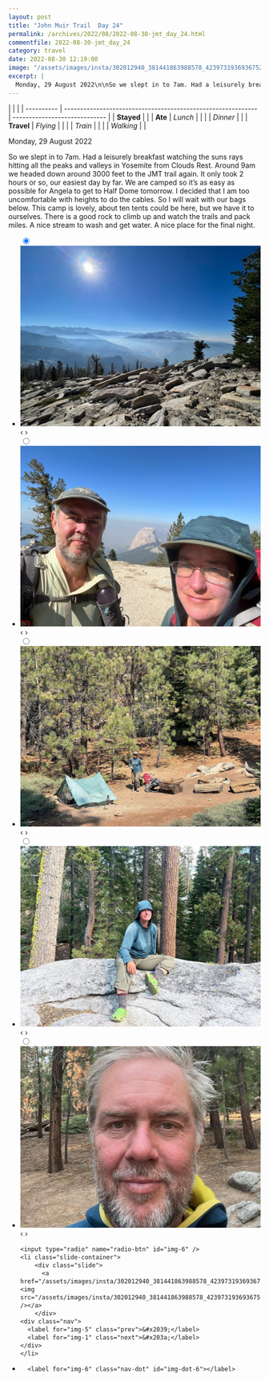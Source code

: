 ```yaml
---
layout: post
title: "John Muir Trail  Day 24"
permalink: /archives/2022/08/2022-08-30-jmt_day_24.html
commentfile: 2022-08-30-jmt_day_24
category: travel
date: 2022-08-30 12:19:00
image: "/assets/images/insta/302012940_381441863988578_4239731936936752965_n_17968416358796739.jpg"
excerpt: |
  Monday, 29 August 2022\n\nSo we slept in to 7am. Had a leisurely breakfast watching the suns rays hitting all the peaks and valleys in Yosemite from Clouds Rest. Around 9am we headed down around 3000 feet to the JMT trail again. It only took 2 hours or so, our easiest day by far. We are camped so it’s as easy as possible for Angela to get to Half Dome tomorrow. I decided that I am too uncomfortable with heights to do the cables. So I will wait with our bags below. This camp is lovely, about ten tents could be here, but we have it to ourselves. There is a good rock to climb up and watch the trails and pack miles. A nice stream to wash and get water. A nice place for the final night.
---
```


|            |                                                              |
| ---------- | ------------------------------------------------------------ | ----------------------------- |
| **Stayed** |  |
| **Ate**    | _Lunch_                                                      |          |
|            | _Dinner_                                                     |          |
| **Travel** | _Flying_                                                     |          |
|            | _Train_                                                      |          |
|            | _Walking_                                                    |          |


Monday, 29 August 2022

So we slept in to 7am. Had a leisurely breakfast watching the suns rays hitting all the peaks and valleys in Yosemite from Clouds Rest. Around 9am we headed down around 3000 feet to the JMT trail again. It only took 2 hours or so, our easiest day by far. We are camped so it’s as easy as possible for Angela to get to Half Dome tomorrow. I decided that I am too uncomfortable with heights to do the cables. So I will wait with our bags below. This camp is lovely, about ten tents could be here, but we have it to ourselves. There is a good rock to climb up and watch the trails and pack miles. A nice stream to wash and get water. A nice place for the final night.


<ul class="slides">
    <input type="radio" name="radio-btn" id="img-1" checked="checked" />
    <li class="slide-container">
        <div class="slide">
          <a href="/assets/images/insta/301357504_1186144378619822_6404438938873160590_n_18180452788238147.jpg"><img src="/assets/images/insta/301357504_1186144378619822_6404438938873160590_n_18180452788238147.jpg" /></a>
        </div>
    <div class="nav">
      <label for="img-6" class="prev">&#x2039;</label>
      <label for="img-2" class="next">&#x203a;</label>
    </div>
    </li>
        <input type="radio" name="radio-btn" id="img-2"  />
    <li class="slide-container">
        <div class="slide">
          <a href="/assets/images/insta/302070632_1212989036211247_7926385734965321649_n_17969843407774932.jpg"><img src="/assets/images/insta/302070632_1212989036211247_7926385734965321649_n_17969843407774932.jpg" /></a>
        </div>
    <div class="nav">
      <label for="img-1" class="prev">&#x2039;</label>
      <label for="img-3" class="next">&#x203a;</label>
    </div>
    </li>
        <input type="radio" name="radio-btn" id="img-3"  />
    <li class="slide-container">
        <div class="slide">
          <a href="/assets/images/insta/301880479_1297067557786414_5981266015629818114_n_17977308196602594.jpg"><img src="/assets/images/insta/301880479_1297067557786414_5981266015629818114_n_17977308196602594.jpg" /></a>
        </div>
    <div class="nav">
      <label for="img-2" class="prev">&#x2039;</label>
      <label for="img-4" class="next">&#x203a;</label>
    </div>
    </li>
        <input type="radio" name="radio-btn" id="img-4"  />
    <li class="slide-container">
        <div class="slide">
          <a href="/assets/images/insta/302189842_5368879929866743_8433610630435215693_n_18173145949244469.jpg"><img src="/assets/images/insta/302189842_5368879929866743_8433610630435215693_n_18173145949244469.jpg" /></a>
        </div>
    <div class="nav">
      <label for="img-3" class="prev">&#x2039;</label>
      <label for="img-5" class="next">&#x203a;</label>
    </div>
    </li>
        <input type="radio" name="radio-btn" id="img-5"  />
    <li class="slide-container">
        <div class="slide">
          <a href="/assets/images/insta/304061944_617288036574206_2089770567684380170_n_17909043410630456.jpg"><img src="/assets/images/insta/304061944_617288036574206_2089770567684380170_n_17909043410630456.jpg" /></a>
        </div>
    <div class="nav">
      <label for="img-4" class="prev">&#x2039;</label>
      <label for="img-6" class="next">&#x203a;</label>
    </div>
    </li>
    
    <input type="radio" name="radio-btn" id="img-6" />
    <li class="slide-container">
        <div class="slide">
          <a href="/assets/images/insta/302012940_381441863988578_4239731936936752965_n_17968416358796739.jpg"><img src="/assets/images/insta/302012940_381441863988578_4239731936936752965_n_17968416358796739.jpg" /></a>
        </div>
    <div class="nav">
      <label for="img-5" class="prev">&#x2039;</label>
      <label for="img-1" class="next">&#x203a;</label>
    </div>
    </li>
			
<li class="nav-dots">
      <label for="img-1" class="nav-dot" id="img-dot-1"></label>
      <label for="img-2" class="nav-dot" id="img-dot-2"></label>
      <label for="img-3" class="nav-dot" id="img-dot-3"></label>
      <label for="img-4" class="nav-dot" id="img-dot-4"></label>
      <label for="img-5" class="nav-dot" id="img-dot-5"></label>

      <label for="img-6" class="nav-dot" id="img-dot-6"></label>

</li>
</ul>        
             

		